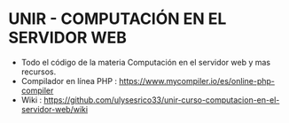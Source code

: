 # UNIR - COMPUTACIÓN EN EL SERVIDOR WEB
- Todo el código de la materia Computación en el servidor web y mas recursos.
- Compilador en línea PHP : https://www.mycompiler.io/es/online-php-compiler
- Wiki : https://github.com/ulysesrico33/unir-curso-computacion-en-el-servidor-web/wiki

